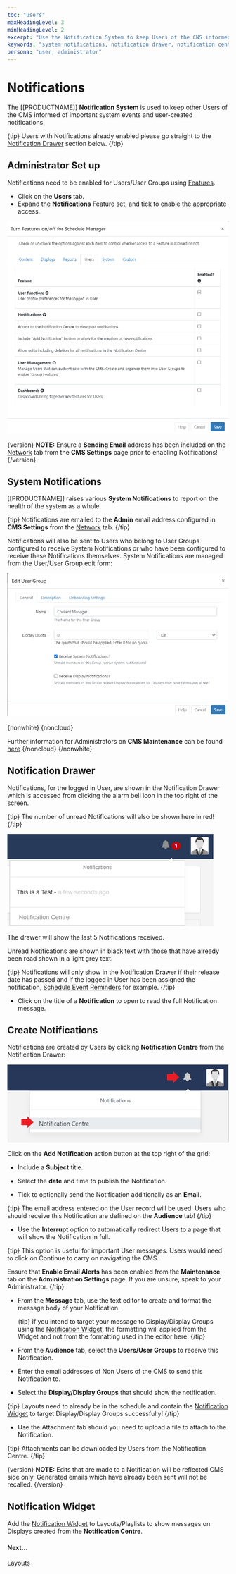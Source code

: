 ```yaml
---
toc: "users"
maxHeadingLevel: 3
minHeadingLevel: 2
excerpt: "Use the Notification System to keep Users of the CNS informed of important system events"
keywords: "system notifications, notification drawer, notification centre"
persona: "user, administrator"
---
```


# Notifications

The [[PRODUCTNAME]] **Notification System** is used to keep other Users of the CMS informed of important system events and user-created notifications.

{tip}
Users with Notifications already enabled please go straight to the [Notification Drawer](users_notifications.html#content-notification-drawer) section below.
{/tip}

## Administrator Set up

Notifications need to be enabled for Users/User Groups using [Features](users_features_and_sharing.html).

- Click on the **Users** tab.
- Expand the **Notifications** Feature set, and tick to enable the appropriate access.

![Notification Features](img/v4_users_notification_feature.png)

{version}
**NOTE:** Ensure a **Sending Email** address has been included on the [Network](tour_cms_settings.html#content-network) tab from the **CMS Settings** page prior to enabling Notifications!
{/version}

## System Notifications

[[PRODUCTNAME]] raises various **System Notifications** to report on the health of the system as a whole. 

{tip}
Notifications are emailed to the **Admin** email address configured in **CMS Settings** from the [Network](tour_cms_settings.html#content-network) tab. 
{/tip}

Notifications will also be sent to Users who belong to User Groups configured to receive System Notifications or who have been configured to receive these Notifications themselves. System Notifications are managed from the User/User Group edit form:

![System Notifications](img/v4_users_notifications_system.png)



{nonwhite}
{noncloud}

Further information for Administrators on **CMS Maintenance** can be found [here](/docs/setup/xibo-maintenance.html)
{/noncloud}
{/nonwhite}

## Notification Drawer

Notifications, for the logged in User, are shown in the Notification Drawer which is accessed from clicking the alarm bell icon in the top right of the screen.

{tip}
The number of unread Notifications will also be shown here in red!
{/tip}

![Users Notification Bell](img/v4_users_notification_bell.png)

The drawer will show the last 5 Notifications received. 

Unread Notifications are shown in black text with those that have already been read shown in a light grey text.

{tip}
Notifications will only show in the Notification Drawer if their release date has passed and if the logged in User has been assigned the notification, [Schedule Event Reminders](scheduling_events.html#content-reminders) for example.
{/tip}

- Click on the title of a **Notification** to open to read the full Notification message.


## Create Notifications

Notifications are created by Users by clicking **Notification Centre** from the Notification Drawer:

![Notification Centre](img/v4_users_notification_centre.png)



Click on the **Add Notification** action button at the top right of the grid:

- Include a **Subject** title.

- Select the **date** and time to publish the Notification.

- Tick to optionally send the Notification additionally as an **Email**.

{tip}
The email address entered on the User record will be used. Users who should receive this Notification are defined on the **Audience** tab!
{/tip}

- Use the **Interrupt** option to automatically redirect Users to a page that will show the Notification in full. 

{tip}
This option is useful for important User messages. Users would need to click on Continue to carry on navigating the CMS.

Ensure that **Enable Email Alerts** has been enabled from the **Maintenance** tab on the **Administration Settings** page. If you are unsure, speak to your Administrator.
{/tip}

- From the **Message** tab, use the text editor to create and format the message body of your Notification.

  {tip}
  If you intend to target your message to Display/Display Groups using the [Notification Widget](media_module_notifications.html), the formatting will applied from the Widget and not from the formatting used in the editor here.
  {/tip}

- From the **Audience** tab, select the **Users/User Groups** to receive this Notification.

- Enter the email addresses of Non Users of the CMS to send this Notification to.
- Select the **Display/Display Groups** that should show the notification. 

{tip}
Layouts need to already be in the schedule and contain the [Notification Widget](media_module_notifications.html) to target Display/Display Groups successfully!
{/tip}

- Use the Attachment tab should you need to upload a file to attach to the Notification.

{tip}
Attachments can be downloaded by Users from the Notification Centre.
{/tip}

{version}
**NOTE:** Edits that are made to a Notification will be reflected CMS side only. Generated emails which have already been sent will not be recalled.
{/version}

## Notification Widget

Add the [Notification Widget](media_module_notifications.html) to Layouts/Playlists to show messages on Displays created from the **Notification Centre**.

#### Next...

[Layouts](layouts.html)
